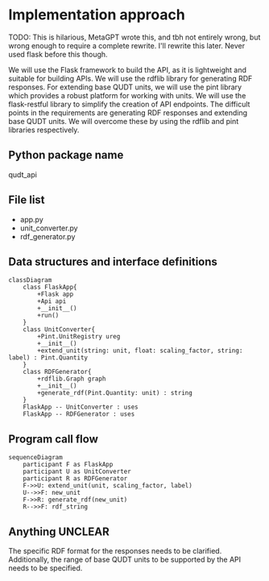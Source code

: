 # Implementation approach

TODO: This is hilarious, MetaGPT wrote this, and tbh not entirely wrong, but wrong enough to require a complete rewrite. I'll rewrite this later. Never used flask before this though.

We will use the Flask framework to build the API, as it is lightweight and suitable for building APIs. We will use the rdflib library for generating RDF responses. For extending base QUDT units, we will use the pint library which provides a robust platform for working with units. We will use the flask-restful library to simplify the creation of API endpoints. The difficult points in the requirements are generating RDF responses and extending base QUDT units. We will overcome these by using the rdflib and pint libraries respectively.

## Python package name

qudt_api

## File list

- app.py
- unit_converter.py
- rdf_generator.py

## Data structures and interface definitions


    classDiagram
        class FlaskApp{
            +Flask app
            +Api api
            +__init__()
            +run()
        }
        class UnitConverter{
            +Pint.UnitRegistry ureg
            +__init__()
            +extend_unit(string: unit, float: scaling_factor, string: label) : Pint.Quantity
        }
        class RDFGenerator{
            +rdflib.Graph graph
            +__init__()
            +generate_rdf(Pint.Quantity: unit) : string
        }
        FlaskApp -- UnitConverter : uses
        FlaskApp -- RDFGenerator : uses
    

## Program call flow


    sequenceDiagram
        participant F as FlaskApp
        participant U as UnitConverter
        participant R as RDFGenerator
        F->>U: extend_unit(unit, scaling_factor, label)
        U-->>F: new_unit
        F->>R: generate_rdf(new_unit)
        R-->>F: rdf_string
    

## Anything UNCLEAR

The specific RDF format for the responses needs to be clarified. Additionally, the range of base QUDT units to be supported by the API needs to be specified.

